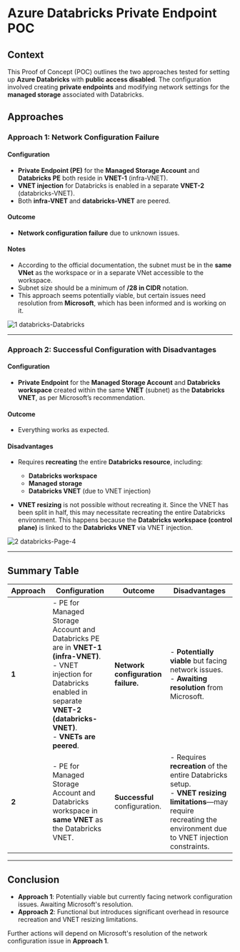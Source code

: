 # Azure Databricks Private Endpoint POC

## Context
This Proof of Concept (POC) outlines the two approaches tested for setting up **Azure Databricks** with **public access disabled**. The configuration involved creating **private endpoints** and modifying network settings for the **managed storage** associated with Databricks.

## Approaches

### Approach 1: Network Configuration Failure

#### Configuration
- **Private Endpoint (PE)** for the **Managed Storage Account** and **Databricks PE** both reside in **VNET-1** (infra-VNET).
- **VNET injection** for Databricks is enabled in a separate **VNET-2** (databricks-VNET).
- Both **infra-VNET** and **databricks-VNET** are peered.

#### Outcome
- **Network configuration failure** due to unknown issues.

#### Notes
- According to the official documentation, the subnet must be in the **same VNet** as the workspace or in a separate VNet accessible to the workspace.
- Subnet size should be a minimum of **/28 in CIDR** notation.
- This approach seems potentially viable, but certain issues need resolution from **Microsoft**, which has been informed and is working on it.
  
![1 databricks-Databricks](https://github.com/user-attachments/assets/84894662-c13b-4b64-bf91-753635534a38)

---

### Approach 2: Successful Configuration with Disadvantages

#### Configuration
- **Private Endpoint** for the **Managed Storage Account** and **Databricks workspace** created within the same **VNET** (subnet) as the **Databricks VNET**, as per Microsoft’s recommendation.

#### Outcome
- Everything works as expected.

#### Disadvantages
- Requires **recreating** the entire **Databricks resource**, including:
  - **Databricks workspace**
  - **Managed storage**
  - **Databricks VNET** (due to VNET injection)
  
- **VNET resizing** is not possible without recreating it. Since the VNET has been split in half, this may necessitate recreating the entire Databricks environment. This happens because the **Databricks workspace (control plane)** is linked to the **Databricks VNET** via VNET injection.


![2 databricks-Page-4](https://github.com/user-attachments/assets/7988d1b0-46e9-4393-b1c7-3c79e4685d87)

---

## Summary Table

| Approach | Configuration | Outcome | Disadvantages |
| --- | --- | --- | --- |
| **1** | - PE for Managed Storage Account and Databricks PE are in **VNET-1 (infra-VNET)**.<br>- VNET injection for Databricks enabled in separate **VNET-2 (databricks-VNET)**.<br>- **VNETs are peered**. | **Network configuration failure.** | - **Potentially viable** but facing network issues.<br>- **Awaiting resolution** from Microsoft. |
| **2** | - PE for Managed Storage Account and Databricks workspace in **same VNET** as the Databricks VNET. | **Successful** configuration. | - Requires **recreation** of the entire Databricks setup.<br>- **VNET resizing limitations**—may require recreating the environment due to VNET injection constraints. |

---

## Conclusion
- **Approach 1**: Potentially viable but currently facing network configuration issues. Awaiting Microsoft's resolution.
- **Approach 2**: Functional but introduces significant overhead in resource recreation and VNET resizing limitations.

Further actions will depend on Microsoft's resolution of the network configuration issue in **Approach 1**.
